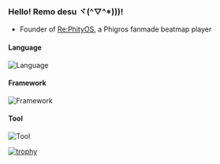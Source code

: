 ### Hello! Remo desu ヾ(^▽^*)))! 

<!--
**totorowldox/totorowldox** is a ✨ _special_ ✨ repository because its `README.md` (this file) appears on your GitHub profile.

Here are some ideas to get you started:

- 🔭 I’m currently working on ...
- 🌱 I’m currently learning ...
- 👯 I’m looking to collaborate on ...
- 🤔 I’m looking for help with ...
- 💬 Ask me about ...
- 📫 How to reach me: ...
- 😄 Pronouns: ...
- ⚡ Fun fact: ...
-->

- Founder of [Re:PhityOS](https://github.com/REPhigrOS-DevTeam), a Phigros fanmade beatmap player

#### Language
![Language](https://skillicons.dev/icons?i=cpp,cs,rust,py&theme=light)

#### Framework
![Framework](https://skillicons.dev/icons?i=net,unity&theme=light)

#### Tool
![Tool](https://skillicons.dev/icons?i=visualstudio,vscode,clion,rider&theme=light)

[![trophy](https://github-profile-trophy.vercel.app/?username=totorowldox&theme=dracula)](https://github.com/ryo-ma/github-profile-trophy)
